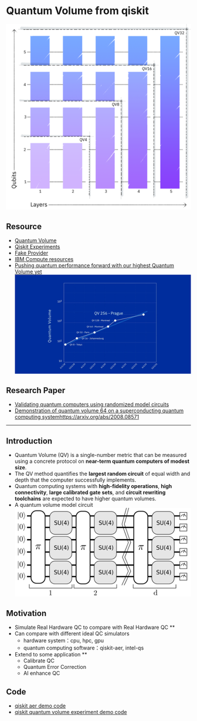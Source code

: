 # Quantum Volume from qiskit
![alt text](figure/image.png) 

## Resource
- [Quantum Volume](https://qiskit-extensions.github.io/qiskit-experiments/manuals/verification/quantum_volume.html)
- [Qiskit Experiments](https://qiskit-extensions.github.io/qiskit-experiments/tutorials/index.html)
- [Fake Provider](https://docs.quantum.ibm.com/api/qiskit/providers_fake_provider)
- [IBM Compute resources](https://quantum.ibm.com/services/resources?tab=systems)
- [Pushing quantum performance forward with our highest Quantum Volume yet](https://research.ibm.com/blog/quantum-volume-256)
![alt text](figure/image-1.png)

## Research Paper
- [Validating quantum computers using randomized model circuits](https://arxiv.org/abs/1811.12926)
- [Demonstration of quantum volume 64 on a superconducting quantum computing system](https://arxiv.org/abs/2008.08571)https://arxiv.org/abs/2008.08571
---
## Introduction
- Quantum Volume (QV) is a single-number metric that can be measured using a concrete protocol on **near-term quantum computers of modest size**. 
- The QV method quantifies the **largest random circuit** of equal width and depth that the computer successfully implements. 
- Quantum computing systems with **high-fidelity operations**, **high connectivity**, **large calibrated gate sets**, and **circuit rewriting toolchains** are expected to have higher quantum volumes.
- A quantum volume model circuit
![alt text](figure/qv-qc.png)
## Motivation
  - Simulate Real Hardware QC to compare with Real Hardware QC **
  - Can compare with different ideal QC simulators 
    - hardware system：cpu, hpc, gpu
    - quantum computing software：qiskit-aer, intel-qs
  - Extend to some application **
    - Calibrate QC
    - Quantum Error Correction
    - AI enhance QC
## Code 
  - [qiskit aer demo code](quantum-volume/qiskit-aer-demo.ipynb)
  - [qiskit quantum volume experiment demo code](quantum-volume/qiskit-qv-exp-demo.ipynb)
